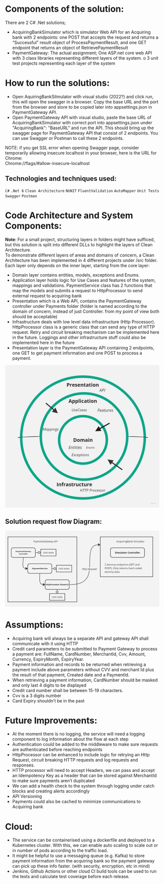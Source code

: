# Components of the solution:
There are 2 C# .Net solutions; 
-	AcquiringBankSimulator which is simulator Web API for an Acquiring bank with 2 endpoints: one POST that accepts the request and returns a “Successful” result object of ProcessPaymentResult, and one GET endpoint that returns an object of RetrievePaymentResult  
-	PaymentGateway: The actual assignment; One ASP.net core web API with 3 class libraries representing different layers of the system.
o	3 unit test projects representing each layer of the system


# How to run the solutions:
-	Open AquiringBankSilmulator with visual studio (2022?) and click run, this will open the swagger in a browser. Copy the base URL and the port from the browser and store to be copied later into appsettings.json in PaymentGateway API.
-	Open PaymentGateway API with visual studio, paste the base URL of AcquiringBankSimulator with correct port into appsettings.json under "AcquiringBank": "BaseURL" and run the API. This should bring up the swagger page for PaymentGateway API that consist of 2 endpoints. You can use Swagger or Postman to call these 2 endpoints.


NOTE: if you get SSL error when opening Swagger page, consider temporarily allowing insecure localhost in your browser, here is the URL for Chrome:  
Chrome://flags/#allow-insecure-localhost

## Technologies and techniques used:

`C#`
`.Net 6`
`Clean Architecture`
`NUNIT`
`FluentValidation`
`AutoMapper`
`Unit Tests`
`Swagger`
`Postman`

# Code Architecture and System Components:
**Note**: For a small project, structuring layers in folders might have sufficed, but this solution is split into different DLLs to highlight the layers of Clean Architecture.</br>
To demonstrate different layers of areas and domains of concern, a Clean Architecture has been implemented in 4 different projects under /src  folder. Each layer only depends on the inner layer, starting from the core layer:
-	 Domain layer contains entities, models, exceptions and Enums. 
-	Application layer holds  logic for Use Cases and features of the system, mappings and validations. PaymentService class has 2 functions that map the models and submits a request to HttpProcessor to send external request to acquiring bank 
-   Presentation which is a Web API, contains the PaymentGateway controller under Payments folder (folder is named according to the domain of concern, instead of just Controller. from my point of view both should be acceptable)
-	Infrastructure deals with low level data infrastructure (Http Processor). HttpProcessor class is a generic class that can send any type of HTTP request. Retry and circuit breaking mechanism can be implemented here in the future. Loggings and other infrastructure stuff could also be implemented here in the future
-	Presentation layer is the PaymentGateway API containing 2 endpoints, one GET to get payment information and one POST to process a payment.

![Diagram](https://github.com/hmirzadeh/Payments/blob/master/OnionArchitecture.jpg)


## Solution request flow Diagram:
![Diagram](https://github.com/hmirzadeh/Payments/blob/master/Diagram.jpg)

# Assumptions: 
-	Acquiring bank will always be a separate API and gateway API shall communicate with it using HTTP
-	Credit card parameters to be submitted to Payment Gateway to process a payment are: FullName, CardNumber, MerchantId, Cvv, Amount, Currency, ExpiryMonth, ExpiryYear. 
-	Payment information and records to be returned when retrieving a payment include above parameters without CVV and merchant Id plus the result of that payment, Created date and a PaymentId.
-	When retrieving a payment information, CardNumber should be masked and only last 4 digits to be displayed
-	Credit card number shall be between 15-19 characters.
-	Cvv is a 3 digits number
-	Card Expiry shouldn’t be in the past



# Future Improvements: 
-	At the moment there is no logging, the service will need a logging component to log information about the flow at each step
-	Authentication could be added to the middleware to make sure requests are authenticated before reaching endpoints
-	HttpProcessor can be enhanced to include logic for retrying an Http Request, circuit breaking HTTP requests and log requests and responses.
-	HTTP processor will need  to accept Headers, we can pass and accept an Idempotency Key as a header that can be stored against MerchantId to make sure payments aren’t duplicated
-	We can add a health check to the system through logging under catch blocks and creating alerts accordingly
-	API Versioning 
-	Payments could also be cached to minimize communications to Acquiring bank 

# Cloud:
-	The service can be containerised using a dockerfile and deployed to a Kubernetes cluster. With this, we can enable auto scaling to scale out or in number of pods according to the traffic load.
-	It might be helpful to use a messaging queue (e.g. Kafka) to store payment information from the acquiring bank so the payment gateway can pick up these info faster. (with security, encryption, etc in mind)
-	Jenkins, Github Actions or other cloud CI build tools can be used to run the tests and calculate test coverage before each release.

